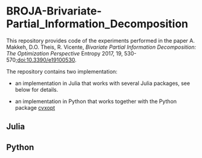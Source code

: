 # BROJA-Brivariate-Partial_Information_Decomposition
This repository provides code of the experiments performed in the paper A. Makkeh, D.O. Theis, R. Vicente, *Bivariate Partial Information Decomposition: The Optimization Perspective* Entropy 2017, 19, 530-570;[doi:10.3390/e19100530](doi:10.3390/e19100530).

The repository contains two implementation:

* an implementation in Julia that works with several Julia packages, see below for details.

* an implementation in Python that works together with the Python package [cvxopt](https://github.com/cvxopt/cvxopt) 

## Julia


## Python 
